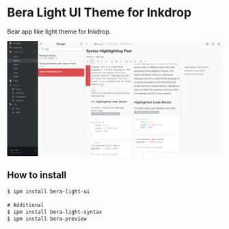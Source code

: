 # Bera Light UI Theme for Inkdrop

Bear.app like light theme for Inkdrop.

![Bera Light UI](preview.png)

## How to install

```
$ ipm install bera-light-ui

# Additional
$ ipm install bera-light-syntax
$ ipm install bera-preview
```
